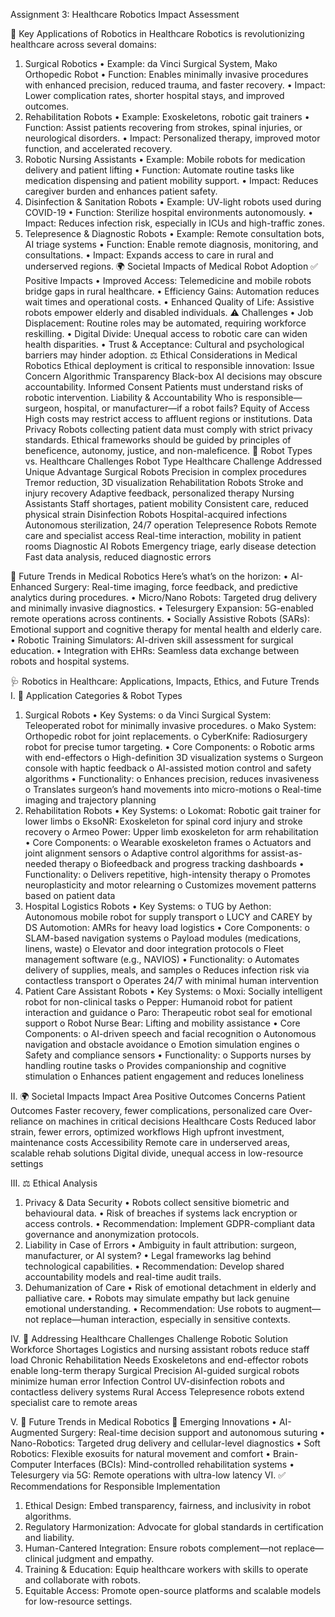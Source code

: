 Assignment 3: Healthcare Robotics Impact Assessment

🤖 Key Applications of Robotics in Healthcare
Robotics is revolutionizing healthcare across several domains:
1. Surgical Robotics
•	Example: da Vinci Surgical System, Mako Orthopedic Robot
•	Function: Enables minimally invasive procedures with enhanced precision, reduced trauma, and faster recovery.
•	Impact: Lower complication rates, shorter hospital stays, and improved outcomes.
2. Rehabilitation Robots
•	Example: Exoskeletons, robotic gait trainers
•	Function: Assist patients recovering from strokes, spinal injuries, or neurological disorders.
•	Impact: Personalized therapy, improved motor function, and accelerated recovery.
3. Robotic Nursing Assistants
•	Example: Mobile robots for medication delivery and patient lifting
•	Function: Automate routine tasks like medication dispensing and patient mobility support.
•	Impact: Reduces caregiver burden and enhances patient safety.
4. Disinfection & Sanitation Robots
•	Example: UV-light robots used during COVID-19
•	Function: Sterilize hospital environments autonomously.
•	Impact: Reduces infection risk, especially in ICUs and high-traffic zones.
5. Telepresence & Diagnostic Robots
•	Example: Remote consultation bots, AI triage systems
•	Function: Enable remote diagnosis, monitoring, and consultations.
•	Impact: Expands access to care in rural and underserved regions.
🌍 Societal Impacts of Medical Robot Adoption
✅ Positive Impacts
•	Improved Access: Telemedicine and mobile robots bridge gaps in rural healthcare.
•	Efficiency Gains: Automation reduces wait times and operational costs.
•	Enhanced Quality of Life: Assistive robots empower elderly and disabled individuals.
⚠️ Challenges
•	Job Displacement: Routine roles may be automated, requiring workforce reskilling.
•	Digital Divide: Unequal access to robotic care can widen health disparities.
•	Trust & Acceptance: Cultural and psychological barriers may hinder adoption.
⚖️ Ethical Considerations in Medical Robotics
Ethical deployment is critical to responsible innovation:
Issue	Concern
Algorithmic Transparency	Black-box AI decisions may obscure accountability.
Informed Consent	Patients must understand risks of robotic intervention.
Liability & Accountability	Who is responsible—surgeon, hospital, or manufacturer—if a robot fails?
Equity of Access	High costs may restrict access to affluent regions or institutions.
Data Privacy	Robots collecting patient data must comply with strict privacy standards.
Ethical frameworks should be guided by principles of beneficence, autonomy, justice, and non-maleficence.
🧠 Robot Types vs. Healthcare Challenges
Robot Type	Healthcare Challenge Addressed	Unique Advantage
Surgical Robots	Precision in complex procedures	Tremor reduction, 3D visualization
Rehabilitation Robots	Stroke and injury recovery	Adaptive feedback, personalized therapy
Nursing Assistants	Staff shortages, patient mobility	Consistent care, reduced physical strain
Disinfection Robots	Hospital-acquired infections	Autonomous sterilization, 24/7 operation
Telepresence Robots	Remote care and specialist access	Real-time interaction, mobility in patient rooms
Diagnostic AI Robots	Emergency triage, early disease detection	Fast data analysis, reduced diagnostic errors

🔮 Future Trends in Medical Robotics
Here’s what’s on the horizon:
•	AI-Enhanced Surgery: Real-time imaging, force feedback, and predictive analytics during procedures.
•	Micro/Nano Robots: Targeted drug delivery and minimally invasive diagnostics.
•	Telesurgery Expansion: 5G-enabled remote operations across continents.
•	Socially Assistive Robots (SARs): Emotional support and cognitive therapy for mental health and elderly care.
•	Robotic Training Simulators: AI-driven skill assessment for surgical education.
•	Integration with EHRs: Seamless data exchange between robots and hospital systems.

🩺 Robotics in Healthcare: Applications, Impacts, Ethics, and Future Trends
I. 🔧 Application Categories & Robot Types
1. Surgical Robots
•	Key Systems:
o	da Vinci Surgical System: Teleoperated robot for minimally invasive procedures.
o	Mako System: Orthopedic robot for joint replacements.
o	CyberKnife: Radiosurgery robot for precise tumor targeting.
•	Core Components:
o	Robotic arms with end-effectors
o	High-definition 3D visualization systems
o	Surgeon console with haptic feedback
o	AI-assisted motion control and safety algorithms
•	Functionality:
o	Enhances precision, reduces invasiveness
o	Translates surgeon’s hand movements into micro-motions
o	Real-time imaging and trajectory planning
2. Rehabilitation Robots
•	Key Systems:
o	Lokomat: Robotic gait trainer for lower limbs
o	EksoNR: Exoskeleton for spinal cord injury and stroke recovery
o	Armeo Power: Upper limb exoskeleton for arm rehabilitation
•	Core Components:
o	Wearable exoskeleton frames
o	Actuators and joint alignment sensors
o	Adaptive control algorithms for assist-as-needed therapy
o	Biofeedback and progress tracking dashboards
•	Functionality:
o	Delivers repetitive, high-intensity therapy
o	Promotes neuroplasticity and motor relearning
o	Customizes movement patterns based on patient data
3. Hospital Logistics Robots
•	Key Systems:
o	TUG by Aethon: Autonomous mobile robot for supply transport
o	LUCY and CAREY by DS Automotion: AMRs for heavy load logistics
•	Core Components:
o	SLAM-based navigation systems
o	Payload modules (medications, linens, waste)
o	Elevator and door integration protocols
o	Fleet management software (e.g., NAVIOS)
•	Functionality:
o	Automates delivery of supplies, meals, and samples
o	Reduces infection risk via contactless transport
o	Operates 24/7 with minimal human intervention
4. Patient Care Assistant Robots
•	Key Systems:
o	Moxi: Socially intelligent robot for non-clinical tasks
o	Pepper: Humanoid robot for patient interaction and guidance
o	Paro: Therapeutic robot seal for emotional support
o	Robot Nurse Bear: Lifting and mobility assistance
•	Core Components:
o	AI-driven speech and facial recognition
o	Autonomous navigation and obstacle avoidance
o	Emotion simulation engines
o	Safety and compliance sensors
•	Functionality:
o	Supports nurses by handling routine tasks
o	Provides companionship and cognitive stimulation
o	Enhances patient engagement and reduces loneliness

II. 🌍 Societal Impacts
Impact Area	Positive Outcomes	Concerns
Patient Outcomes	Faster recovery, fewer complications, personalized care	Over-reliance on machines in critical decisions
Healthcare Costs	Reduced labor strain, fewer errors, optimized workflows	High upfront investment, maintenance costs
Accessibility	Remote care in underserved areas, scalable rehab solutions	Digital divide, unequal access in low-resource settings

III. ⚖️ Ethical Analysis
1. Privacy & Data Security
•	Robots collect sensitive biometric and behavioural data.
•	Risk of breaches if systems lack encryption or access controls.
•	Recommendation: Implement GDPR-compliant data governance and anonymization protocols.
2. Liability in Case of Errors
•	Ambiguity in fault attribution: surgeon, manufacturer, or AI system?
•	Legal frameworks lag behind technological capabilities.
•	Recommendation: Develop shared accountability models and real-time audit trails.
3. Dehumanization of Care
•	Risk of emotional detachment in elderly and palliative care.
•	Robots may simulate empathy but lack genuine emotional understanding.
•	Recommendation: Use robots to augment—not replace—human interaction, especially in sensitive contexts.

IV. 🧩 Addressing Healthcare Challenges
Challenge	Robotic Solution
Workforce Shortages	Logistics and nursing assistant robots reduce staff load
Chronic Rehabilitation Needs	Exoskeletons and end-effector robots enable long-term therapy
Surgical Precision	AI-guided surgical robots minimize human error
Infection Control	UV-disinfection robots and contactless delivery systems
Rural Access	Telepresence robots extend specialist care to remote areas

V. 🔮 Future Trends in Medical Robotics
🚀 Emerging Innovations
•	AI-Augmented Surgery: Real-time decision support and autonomous suturing
•	Nano-Robotics: Targeted drug delivery and cellular-level diagnostics
•	Soft Robotics: Flexible exosuits for natural movement and comfort
•	Brain-Computer Interfaces (BCIs): Mind-controlled rehabilitation systems
•	Telesurgery via 5G: Remote operations with ultra-low latency
VI. ✅ Recommendations for Responsible Implementation
1.	Ethical Design: Embed transparency, fairness, and inclusivity in robot algorithms.
2.	Regulatory Harmonization: Advocate for global standards in certification and liability.
3.	Human-Cantered Integration: Ensure robots complement—not replace—clinical judgment and empathy.
4.	Training & Education: Equip healthcare workers with skills to operate and collaborate with robots.
5.	Equitable Access: Promote open-source platforms and scalable models for low-resource settings.
